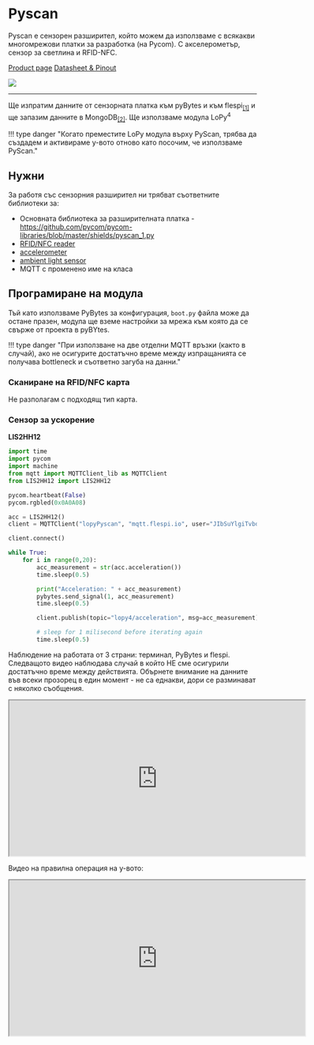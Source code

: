 # Pyscan

Pyscan е сензорен разширител, който можем да използваме с всякакви многомрежови платки за разработка (на Pycom). С акселерометър, сензор за светлина и RFID-NFC.

[Product page](https://docs.pycom.io/datasheets/expansionboards/pyscan/)
[Datasheet & Pinout](https://docs.pycom.io/gitbook/assets/pyscan-pinout.pdf)

![](https://pycom.io/wp-content/uploads/2020/03/Website-Product-Shots-Pyscan-front.png)

---

Ще изпратим данните от сензорната платка към pyBytes и към flespi<sub>[[1]](http://localhost:8000/IoT-dev-setup/devices/lopy4/#pybytes-third-party-mqtt-broker)</sub> и ще запазим данните в MongoDB<sub>[[2]](http://localhost:8000/IoT-dev-setup/devices/lopy4/#python)</sub>. Ще използваме модула LoPy<sup>4</sup>



<!-- !!! type danger "Преди да преместите LoPy модула върху PyScan, използвайте PyCom Firmware Update Tool-a за да форматирате паметта, без да активирате у-вото." -->

!!! type danger "Когато преместите LoPy модула върху PyScan, трябва да създадем и активираме у-вото отново като посочим, че използваме PyScan."

## Нужни

За работя със сензорния разширител ни трябват съответните библиотеки за:

- Основната библиотека за разширителната платка - https://github.com/pycom/pycom-libraries/blob/master/shields/pyscan_1.py
- [RFID/NFC reader](https://github.com/pycom/pycom-libraries/blob/master/shields/lib/MFRC630.py)
- [accelerometer](https://github.com/pycom/pycom-libraries/blob/master/shields/lib/LIS2HH12.py)
- [ambient light sensor](https://github.com/pycom/pycom-libraries/blob/master/shields/lib/LTR329ALS01.py)
- MQTT с променено име на класа

## Програмиране на модула
Тъй като използваме PyBytes за конфигурация, `boot.py` файла може да остане празен, модула ще вземе настройки за мрежа към която да се свърже от проекта в pyBYtes.

!!! type danger "При използване на две отделни MQTT връзки (както в случай), ако не осигурите достатъчно време между изпращанията се получава bottleneck и съответно загуба на данни."

### Сканиране на RFID/NFC карта
Не разполагам с подходящ тип карта.

### Сензор за ускорение
**LIS2HH12**

```python
import time
import pycom
import machine
from mqtt import MQTTClient_lib as MQTTClient
from LIS2HH12 import LIS2HH12

pycom.heartbeat(False)
pycom.rgbled(0x0A0A08)

acc = LIS2HH12()
client = MQTTClient("lopyPyscan", "mqtt.flespi.io", user="JIbSuYlgiTvbdhIviQoWoDy5lPZJ9y5I45rpRAtZkOZnVxG1bTNqmblyPa7My0jr",password="", port=1883)

client.connect()

while True:
    for i in range(0,20):
        acc_measurement = str(acc.acceleration())
        time.sleep(0.5)

        print("Acceleration: " + acc_measurement)
        pybytes.send_signal(1, acc_measurement)
        time.sleep(0.5)

        client.publish(topic="lopy4/acceleration", msg=acc_measurement)

        # sleep for 1 milisecond before iterating again
        time.sleep(0.5)
```

Наблюдение на работата от 3 страни: терминал, PyBytes и flespi. Следващото видео наблюдава случай в който НЕ сме осигурили достатъчно време между действията. Обърнете внимание на данните във всеки прозорец в един момент - не са еднакви, дори се разминават с няколко съобщения.

<iframe width="600" height="315"
  src="https://user-images.githubusercontent.com/47386361/148767149-9d6d4338-6669-4601-a740-a34cec6069cb.mp4">
</iframe>

Видео на правилна операция на у-вото:

<iframe width="600" height="315"
  src="https://user-images.githubusercontent.com/47386361/148767398-0831e94d-ae92-4b60-8640-4c11c6901399.mp4">
</iframe>
